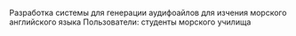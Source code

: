Разработка системы для генерации аудифоайлов для изчения морского английского языка
Пользователи: 
студенты морского училища
